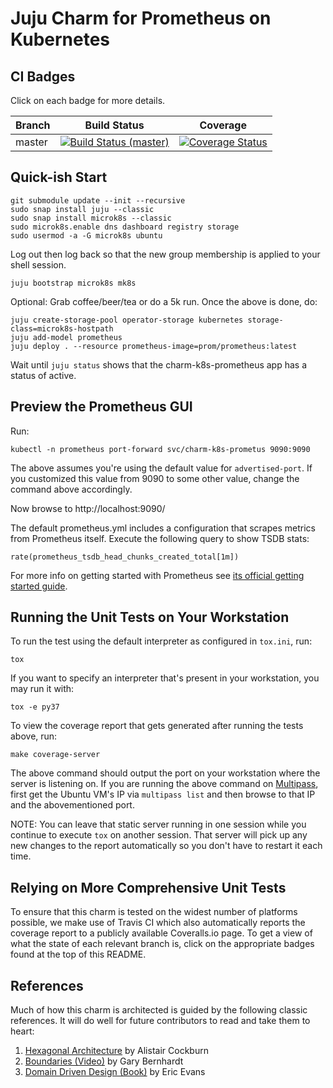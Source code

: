 Juju Charm for Prometheus on Kubernetes
=======================================

CI Badges
---------

Click on each badge for more details.

| Branch | Build Status | Coverage |
|--------|--------------|----------|
| master | [![Build Status (master)](https://travis-ci.org/relaxdiego/charm-k8s-prometheus.svg?branch=master)](https://travis-ci.org/relaxdiego/charm-k8s-prometheus) | [![Coverage Status](https://coveralls.io/repos/github/relaxdiego/charm-k8s-prometheus/badge.svg?branch=master)](https://coveralls.io/github/relaxdiego/charm-k8s-prometheus?branch=master) |


Quick-ish Start
---------------


```
git submodule update --init --recursive
sudo snap install juju --classic
sudo snap install microk8s --classic
sudo microk8s.enable dns dashboard registry storage
sudo usermod -a -G microk8s ubuntu
```

Log out then log back so that the new group membership is applied to
your shell session.

```
juju bootstrap microk8s mk8s
```

Optional: Grab coffee/beer/tea or do a 5k run. Once the above is done, do:

```
juju create-storage-pool operator-storage kubernetes storage-class=microk8s-hostpath
juju add-model prometheus
juju deploy . --resource prometheus-image=prom/prometheus:latest
```

Wait until `juju status` shows that the charm-k8s-prometheus app has
a status of active.


Preview the Prometheus GUI
--------------------------

Run:

    kubectl -n prometheus port-forward svc/charm-k8s-prometus 9090:9090

The above assumes you're using the default value for `advertised-port`. If
you customized this value from 9090 to some other value, change the command
above accordingly.

Now browse to http://localhost:9090/

The default prometheus.yml includes a configuration that scrapes metrics
from Prometheus itself. Execute the following query to show TSDB stats:

    rate(prometheus_tsdb_head_chunks_created_total[1m])

For more info on getting started with Prometheus see [its official getting
started guide](https://prometheus.io/docs/prometheus/latest/getting_started/).


Running the Unit Tests on Your Workstation
------------------------------------------

To run the test using the default interpreter as configured in `tox.ini`, run:

    tox

If you want to specify an interpreter that's present in your workstation, you
may run it with:

    tox -e py37

To view the coverage report that gets generated after running the tests above,
run:

    make coverage-server

The above command should output the port on your workstation where the server is
listening on. If you are running the above command on [Multipass](https://multipass.io),
first get the Ubuntu VM's IP via `multipass list` and then browse to that IP and
the abovementioned port.

NOTE: You can leave that static server running in one session while you continue
to execute `tox` on another session. That server will pick up any new changes to
the report automatically so you don't have to restart it each time.


Relying on More Comprehensive Unit Tests
----------------------------------------

To ensure that this charm is tested on the widest number of platforms possible,
we make use of Travis CI which also automatically reports the coverage report
to a publicly available Coveralls.io page. To get a view of what the state of
each relevant branch is, click on the appropriate badges found at the top of
this README.


References
----------

Much of how this charm is architected is guided by the following classic
references. It will do well for future contributors to read and take them to heart:

1. [Hexagonal Architecture](https://en.wikipedia.org/wiki/Hexagonal_architecture_(software)) by Alistair Cockburn
1. [Boundaries (Video)](https://pyvideo.org/pycon-us-2013/boundaries.html) by Gary Bernhardt
1. [Domain Driven Design (Book)](https://dddcommunity.org/book/evans_2003/) by Eric Evans
